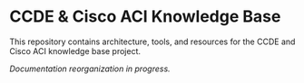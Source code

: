 # CCDE & Cisco ACI Knowledge Base

This repository contains architecture, tools, and resources for the CCDE and Cisco ACI knowledge base project.

*Documentation reorganization in progress.*
